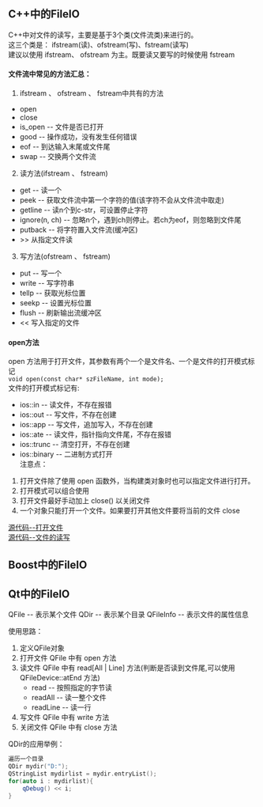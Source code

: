 ## C++中的FileIO
C++中对文件的读写，主要是基于3个类(文件流类)来进行的。              
这三个类是： ifstream(读)、ofstream(写)、fstream(读写)             
建议以使用 ifstream、 ofstream 为主。既要读又要写的时候使用 fstream               
#### 文件流中常见的方法汇总：           
1. ifstream 、 ofstream 、 fstream中共有的方法             
-  open                
-  close           
-  is_open  --  文件是否已打开         
-  good    --    操作成功，没有发生任何错误        
-  eof      --     到达输入末尾或文件尾         
-  swap    --    交换两个文件流           
2. 读方法(ifstream 、 fstream)          
-  get    --    读一个             
-  peek  --    获取文件流中第一个字符的值(该字符不会从文件流中取走)           
-  getline   --   读n个到c-str，可设置停止字符         
-  ignore(n, ch)   --    忽略n个，遇到ch则停止。若ch为eof，则忽略到文件尾         
-  putback    --    将字符置入文件流(缓冲区)         
-  \>\>    从指定文件读            
3. 写方法(ofstream 、 fstream)           
-  put    --    写一个            
-  write   --    写字符串           
-  tellp    --    获取光标位置           
-  seekp  --   设置光标位置             
-  flush    --   刷新输出流缓冲区             
-  \<\<  写入指定的文件          

#### open方法             
open 方法用于打开文件，其参数有两个一个是文件名、一个是文件的打开模式标记              
`void open(const char* szFileName, int mode);`              
文件的打开模式标记有:               
-  ios::in               --        读文件，不存在报错             
- ios::out             --        写文件，不存在创建            
- ios::app            --        写文件，追加写入，不存在创建             
- ios::ate             --        读文件，指针指向文件尾，不存在报错             
- ios::trunc          --        清空打开，不存在创建            
- ios::binary        --        二进制方式打开              
注意点：                   
1.  打开文件除了使用 open 函数外，当构建类对象时也可以指定文件进行打开。                 
2. 打开模式可以组合使用                 
3. 打开文件最好手动加上 close() 以关闭文件    
4. 一个对象只能打开一个文件。如果要打开其他文件要将当前的文件 close         
          
[源代码--打开文件](../assets/Source/FileIO/01-打开文件.cpp)            
[源代码--文件的读写](../assets/Source/FileIO/02-文件读写.cpp)         


## Boost中的FileIO


## Qt中的FileIO
QFile     --     表示某个文件
QDir      --     表示某个目录
QFileInfo  --  表示文件的属性信息

使用思路：
1. 定义QFile对象
2. 打开文件 QFile 中有 open 方法
3. 读文件 QFile 中有 read\[All | Line\] 方法(判断是否读到文件尾,可以使用 QFileDevice::atEnd 方法)
	- read          --    按照指定的字节读
	- readAll      --    读一整个文件
	- readLine   --    读一行
4. 写文件 QFile 中有 write 方法
5. 关闭文件 QFile 中有 close 方法


QDir的应用举例：
```c++
遍历一个目录
QDir mydir("D:");
QStringList mydirlist = mydir.entryList();
for(auto i : mydirlist){
	qDebug() << i;
}
```
